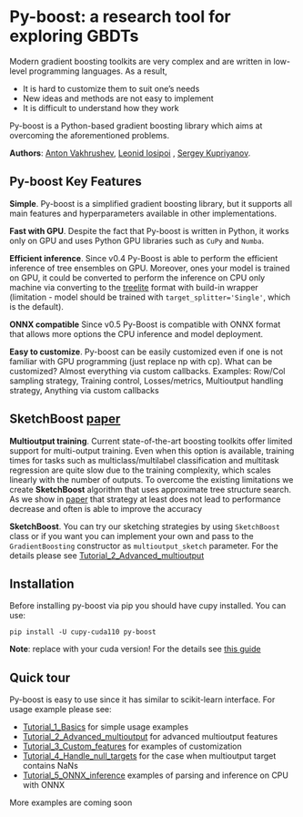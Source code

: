 # Py-boost: a research tool for exploring GBDTs

Modern gradient boosting toolkits are very complex and are written in low-level programming languages. As a result,

* It is hard to customize them to suit one’s needs
* New ideas and methods are not easy to implement
* It is difficult to understand how they work

Py-boost is a Python-based gradient boosting library which aims at overcoming the aforementioned problems.

**Authors**: [Anton Vakhrushev](https://kaggle.com/btbpanda), [Leonid Iosipoi](http://iosipoi.com/)
, [Sergey Kupriyanov](https://www.linkedin.com/in/sergeykupriyanov).

## Py-boost Key Features

**Simple**. Py-boost is a simplified gradient boosting library, but it supports all main features and hyperparameters
available in other implementations.

**Fast with GPU**. Despite the fact that Py-boost is written in Python, it works only on GPU and uses Python GPU
libraries such as `CuPy` and `Numba`.

**Efficient inference**. Since v0.4 Py-Boost is able to perform the efficient inference of tree ensembles on GPU.
Moreover, ones your model is trained on GPU, it could be converted to perform the inference on CPU only machine via
converting to the [treelite](https://treelite.readthedocs.io/) format with build-in wrapper (limitation - model should
be trained with `target_splitter='Single'`, which is the default).

**ONNX compatible** Since v0.5 Py-Boost is compatible with ONNX format that allows more options the CPU inference and
model deployment.

**Easy to customize**. Py-boost can be easily customized even if one is not familiar with GPU programming (just replace
np with cp). What can be customized? Almost everything via custom callbacks. Examples: Row/Col sampling strategy,
Training control, Losses/metrics, Multioutput handling strategy, Anything via custom callbacks

## SketchBoost [paper](https://openreview.net/forum?id=WSxarC8t-T)

**Multioutput training**. Current state-of-the-art boosting toolkits offer limited support for multi-output training. 
Even when this option is available, training times for tasks such as multiclass/multilabel classification and multitask 
regression are quite slow due to the training complexity, which scales linearly with the number of outputs. To overcome
the existing limitations we create **SketchBoost** algorithm that uses approximate tree structure search. As we show
in [paper](https://openreview.net/forum?id=WSxarC8t-T) that strategy at least does not lead to performance decrease and
often is able to improve the accuracy

**SketchBoost**. You can try our sketching strategies by using `SketchBoost` class or if you want you can implement your
own and pass to the `GradientBoosting` constructor as `multioutput_sketch` parameter. For the details please
see [Tutorial_2_Advanced_multioutput](https://github.com/AILab-MLTools/Py-Boost/blob/master/tutorials/Tutorial_2_Advanced_multioutput.ipynb)

## Installation

Before installing py-boost via pip you should have cupy installed. You can use:

`pip install -U cupy-cuda110 py-boost`

**Note**: replace with your cuda version! For the details see [this guide](https://docs.cupy.dev/en/stable/install.html)

## Quick tour

Py-boost is easy to use since it has similar to scikit-learn interface. For usage example please see:

* [Tutorial_1_Basics](https://github.com/sb-ai-lab/Py-Boost/blob/master/tutorials/Tutorial_1_Basics.ipynb) for simple
  usage examples
* [Tutorial_2_Advanced_multioutput](https://github.com/sb-ai-lab/Py-Boost/blob/master/tutorials/Tutorial_2_Advanced_multioutput.ipynb)
  for advanced multioutput features
* [Tutorial_3_Custom_features](https://github.com/sb-ai-lab/Py-Boost/blob/master/tutorials/Tutorial_3_Custom_features.ipynb)
  for examples of customization
* [Tutorial_4_Handle_null_targets](https://github.com/sb-ai-lab/Py-Boost/blob/master/tutorials/Tutorial_4_Handle_null_targets.ipynb)
  for the case when multioutput target contains NaNs
* [Tutorial_5_ONNX_inference](https://github.com/sb-ai-lab/Py-Boost/blob/master/tutorials/Tutorial_5_ONNX_inference.ipynb)
  examples of parsing and inference on CPU with ONNX

More examples are coming soon
